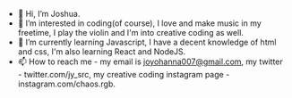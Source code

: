 - 👋 Hi, I’m Joshua.
- 👀 I’m interested in coding(of course), I love and make music in my freetime, I play the violin and I'm into creative coding as well.
- 🌱 I’m currently learning Javascript, I have a decent knowledge of html and css, I'm also learning React and NodeJS.
- 📫 How to reach me - my email is joyohanna007@gmail.com, my twitter - twitter.com/jy_src, my creative coding instagram page - instagram.com/chaos.rgb.

<!---
Froezn/Froezn is a ✨ special ✨ repository because its `README.md` (this file) appears on your GitHub profile.
You can click the Preview link to take a look at your changes.
--->
